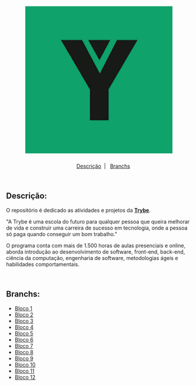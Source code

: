 <h1 align="center">
  <img alt="Imagem da Trybe" src="Imagens/trybe.png" width="400px">
</h1>

<ul align="center">
  <a href="#descrição">Descrição</a>&nbsp;&nbsp;|&nbsp;&nbsp;
  <a href="#branchs">Branchs</a>
</ul>

</br>
<h2 id="descrição">Descrição:</h2>

<p> 
O repositório é dedicado as atividades e projetos da <strong><a href="https://www.betrybe.com/">Trybe</a></strong>.
  
"A Trybe é uma escola do futuro para qualquer pessoa que queira melhorar de vida e construir uma carreira de sucesso em tecnologia, onde a pessoa só paga quando conseguir um bom trabalho."

O programa conta com mais de 1.500 horas de aulas presenciais e online, aborda introdução ao desenvolvimento de software, front-end, back-end, ciência da computação, engenharia de software, metodologias ágeis e habilidades comportamentais.
</p>

</br>
<h2 id="branchs">Branchs:</h2>
<ul>
  <li><a href="https://github.com/WendrickBarreto/Trybe/tree/Bloco1">Bloco 1</a></li>
  <li><a href="https://github.com/WendrickBarreto/Trybe/tree/Bloco2">Bloco 2</a></li>
  <li><a href="https://github.com/WendrickBarreto/Trybe/tree/Bloco3">Bloco 3</a></li>
  <li><a href="https://github.com/WendrickBarreto/Trybe/tree/Bloco4">Bloco 4</a></li>
  <li><a href="https://github.com/WendrickBarreto/Trybe/tree/Bloco5">Bloco 5</a></li>
  <li><a href="https://github.com/WendrickBarreto/Trybe/tree/Bloco6">Bloco 6</a></li>
  <li><a href="https://github.com/WendrickBarreto/Trybe/tree/Bloco7">Bloco 7</a></li>
  <li><a href="https://github.com/WendrickBarreto/Trybe/tree/Bloco8">Bloco 8</a></li>
  <li><a href="https://github.com/WendrickBarreto/Trybe/tree/Bloco9">Bloco 9</a></li>
  <li><a href="https://github.com/WendrickBarreto/Trybe/tree/Bloco10">Bloco 10</a></li>
  <li><a href="https://github.com/WendrickBarreto/Trybe/tree/Bloco11">Bloco 11</a></li>
  <li><a href="https://github.com/WendrickBarreto/Trybe/tree/Bloco12">Bloco 12</a></li>
</ul>
